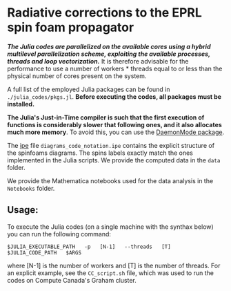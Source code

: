 # Radiative corrections to the EPRL spin foam propagator

**_The Julia codes are parallelized on the available cores using a hybrid multilevel parallelization scheme, exploiting the available processes, threads and loop vectorization._** It is therefore advisable for the performance to use a number of workers \* threads equal to or less than the physical number of cores present on the system.

A full list of the employed Julia packages can be found in `./julia_codes/pkgs.jl`. **Before executing the codes, all packages must be installed.**

**The Julia's Just-in-Time compiler is such that the first execution of functions is considerably slower that following ones, and it also allocates much more memory**. To avoid this, you can use the [DaemonMode package](https://github.com/dmolina/DaemonMode.jl).

The [ipe](https://ipe.otfried.org/) file `diagrams_code_notation.ipe` contains the explicit structure of the spinfoams diagrams. The spins labels exactly match the ones implemented in the Julia scripts. We provide the computed data in the `data` folder.

We provide the Mathematica notebooks used for the data analysis in the `Notebooks` folder.

## Usage:

To execute the Julia codes (on a single machine with the synthax below) you can run the following command:

```
$JULIA_EXECUTABLE_PATH   -p   [N-1]   --threads   [T]   $JULIA_CODE_PATH   $ARGS
```

where [N-1] is the number of workers and [T] is the number of threads. For an explicit example, see the `CC_script.sh` file, which was used to run the codes on Compute Canada's Graham cluster.
